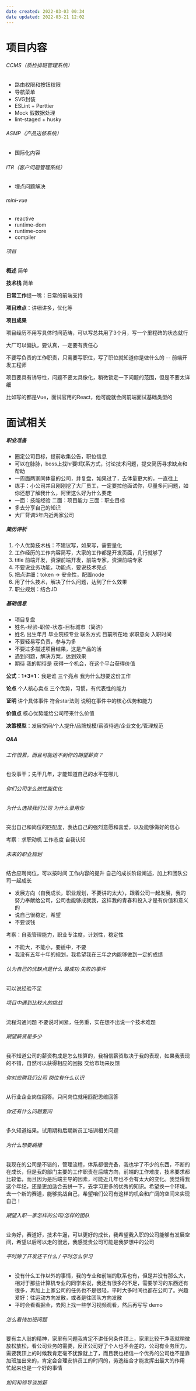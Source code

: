 ```yaml
---
date created: 2022-03-03 00:34
date updated: 2022-03-21 12:02
---
```


# 项目内容

###### CCMS（质检排班管理系统）

- 路由权限和按钮权限
- 导航菜单
- SVG封装
- ESLint + Perttier
- Mock 假数据处理
- lint-staged + husky

###### ASMP（产品送修系统）

- 国际化内容

###### ITR（客户问题管理系统）

- 埋点问题解决

###### mini-vue

- reactive
- runtime-dom
- runtime-core
- compiler

###### 项目

**概述** 简单

**技术栈** 简单

**日常工作**提一嘴：日常的前端支持

**项目难点**：讲细讲多，优化等

**项目成果**

项目经历不用写具体时间范畴，可以写总共用了3个月，写一个里程碑的状态就行

大厂可以偏执，要认真，一定要有责任心

不要写负责的工作职责，只需要写职位，写了职位就知道你是做什么的 -- 前端开发工程师

项目要具有诱导性，问题不要太具像化，稍微锁定一下问题的范围，但是不要太详细

比如写的都是Vue，面试官用的React，他可能就会问前端面试基础类型的

# 面试相关

##### 职业准备

- 圈定公司目标，提前收集公告，职位信息
- 可以在脉脉，boss上找hr要tl联系方式，讨论技术问题，提交简历寻求缺点和帮助
- 一周面两家同体量的公司，并复盘，如果过了，去体量更大的，一直往上
- 练手：小公司并且刚刚挖了大厂员工，一定要拉他面试你，尽量多问问题，如你还想了解我什么，阿里这么好为什么要走
- 一面：技能经验 二面：项目能力 三面：职业目标
- 多去分享自己的知识
- 大厂背调5年内近两家公司

##### 简历评析

1. 个人优势技术栈：不建议写，如果写，需要量化
2. 工作经历的工作内容简写，大家的工作都是开发页面，几行就够了
3. title 前端开发，资深前端开发，前端专家，资深前端专家
4. 不要说业务功能，功能点，要说技术亮点
5. 把点讲细：token → 安全性，配置node
6. 用了什么技术，解决了什么问题，达到了什么效果
7. 职业规划：结合JD

##### 基础信息

- 项目复盘
- 姓名-经验-职位-状态-目标城市（简洁）
- 姓名 出生年月 毕业院校专业 联系方式 目前所在地 求职意向 入职时间
- 不要轻易写负责，参与为多
- 不要过多描述项目结果，这是产品的活
- 遇到问题，解决方案，达到效果
- 期待 我的期待是 获得一个机会，在这个平台获得价值

**公式：1+3+1**：我是谁 三个亮点 我为什么想要这份工作

**论点** 个人核心卖点 三个优势，习惯，有代表性的能力

**证明** 讲个具体事件 符合star法则 说明在事件中的核心优势和能力

**价值点** 核心优势能给公司带来什么价值

**决策模型**：发展空间/个人提升/品牌规模/薪资待遇/企业文化/管理规范

##### Q&A

###### 工作很累，而且可能达不到你的期望薪资？

也没事干；先干几年，才能知道自己的水平在哪儿

###### 你们公司怎么做性能优化

###### 为什么选择我们公司 为什么录用你

突出自己和岗位的匹配度，表达自己的强烈意愿和喜爱，以及能够做好的信心

考察：求职动机 工作态度 自我认知

###### 未来的职业规划

结合应聘岗位，可以按时间 工作内容的提升 自己的成长阶段阐述，加上和团队公司一起成长

- 发展方向（自我成长，职业规划，不要讲的太大），跟着公司一起发展，我的努力奉献给公司，公司也能够成就我，这样我的青春和投入才是有价值和意义的
- 说自己很稳定，希望
- 不要谈钱

考察：自我管理能力，职业专注度，计划性，稳定性

- 不能大，不能小，要适中，不要
- 我没有五年十年的规划，我希望我在三年之内能够做到一定的成绩

###### 认为自己的优缺点是什么 最成功 失败的事件

可以说经验不足

###### 项目中遇到比较大的挑战

流程沟通问题
不要说时间紧，任务重，实在想不出说一个技术难题

###### 期望薪资是多少

我不知道公司的薪资构成是怎么核算的，我相信薪资取决于我的表现，如果我表现的不错，自然可以获得相应的回报   交给市场来反馈

###### 你对应聘我们公司 岗位有什么认识

从行业企业岗位回答。只问岗位就用匹配思维回答

###### 你还有什么问题要问

多久知道结果。试用期和后期新员工培训相关问题

###### 为什么想要跳槽

我现在的公司是不错的，管理流程，体系都很完备，我也学了不少的东西，不断的在成长，但是我的部门主要的工作职责在后端方向，前端的工作难度，技术要求都比较低，而且因为是后端主导的因素，可能近几年也不会有太大的变化。我觉得我这个年纪，还是更加适合去拼一下，去学习更多的优秀的知识。希望换一个环境，去一个新的赛道，能够挑战自己，希望咱们公司有这样的机会和广阔的空间来实现自己！

###### 期望入职一家怎样的公司/怎样的团队

业务好，赛道好，技术牛逼，可以更好的成长，我希望我入职的公司能够有发展空间，希望以后可以走的很远，我感觉贵公司可能是我梦想中的公司

###### 平时除了开发还干什么 / 平时怎么学习

- 没有什么工作以外的事情，我的专业和前端的联系也有，但是并没有那么大，相对于那些计算机专业的同学来说，我还有很多的不足，需要学习的东西还有很多，再加上上家公司的任务也不是很轻，平时大多时间也都在公司了。兴趣爱好：往运动方向发散，或者是往团队方向发散
- 平时会看看掘金，去网上找一些学习视频观看，然后再写写 demo

###### 怎么看待加班问题

要有主人翁的精神，家里有问题我肯定不讲任何条件顶上，家里比较干净我就稍微放松放松，看公司业务的需要，反正公司好了个人也不会差的，公司有业务压力，需要我顶上的时候我肯定毫不犹豫就上了，而且我也相信一个优秀的公司也不是靠加班加出来的，肯定会合理安排员工的时间的，劳逸结合才能发挥出最大的作用
忙起来也是一个好的事情

###### 如何和领导谈加薪
